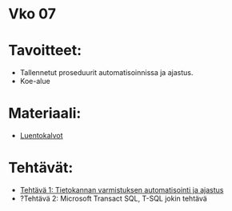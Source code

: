 # Vko 07
# Tavoitteet:

- Tallennetut proseduurit automatisoinnissa ja ajastus.
- Koe-alue

# Materiaali: 

- [ Luentokalvot ](Luentokalvot_07.pdf)


# Tehtävät:   

- [Tehtävä 1: Tietokannan varmistuksen automatisointi ja ajastus](Tehtava_01.md)
- ?Tehtävä 2: Microsoft Transact SQL, T-SQL jokin tehtävä
